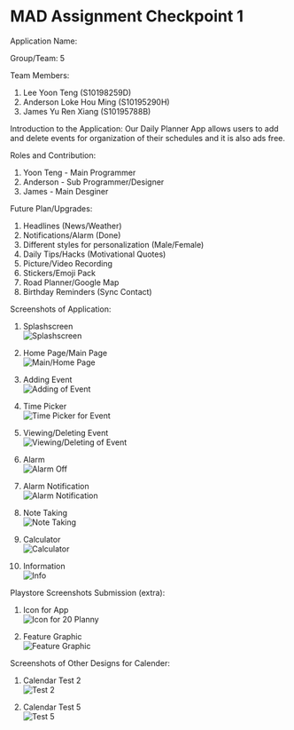 # MAD Assignment Checkpoint 1

Application Name: 

Group/Team: 5 

Team Members:
1) Lee Yoon Teng (S10198259D)
2) Anderson Loke Hou Ming (S10195290H)
3) James Yu Ren Xiang (S10195788B)

Introduction to the Application:
Our Daily Planner App allows users to add and delete events for organization of their schedules and it is also ads free.

Roles and Contribution:
1) Yoon Teng - Main Programmer
2) Anderson - Sub Programmer/Designer 
3) James - Main Desginer

Future Plan/Upgrades:
1) Headlines (News/Weather) 
2) Notifications/Alarm (Done)
3) Different styles for personalization (Male/Female) 
4) Daily Tips/Hacks (Motivational Quotes) 
5) Picture/Video Recording  
6) Stickers/Emoji Pack 
7) Road Planner/Google Map 
8) Birthday Reminders (Sync Contact)

Screenshots of Application:
1) Splashscreen <br>
![Splashscreen](MAD/splashscreen2.png)

2) Home Page/Main Page <br>
![Main/Home Page](MAD/Main_Home(updated).png)

3) Adding Event <br>
![Adding of Event](MAD/Adding_Event(updated).png)

4) Time Picker <br>
![Time Picker for Event](MAD/Time_Picker.png)

5) Viewing/Deleting Event <br>
![Viewing/Deleting of Event](MAD/Viewing_Deleting(updated).png)

6) Alarm <br>
![Alarm Off](MAD/Alarm_Off.png)

7) Alarm Notification <br>
![Alarm Notification](MAD/Alarm_Notification.png)

9) Note Taking <br>
![Note Taking](MAD/Notes_Taking.png)

9) Calculator <br>
![Calculator](MAD/Calculator_Page.png)

10) Information <br>
![Info](MAD/Info.png)

Playstore Screenshots Submission (extra):

1) Icon for App <br>
![Icon for 20 Planny](MAD/web_hi_res_512.png)

2) Feature Graphic <br>
![Feature Graphic](MAD/20-Planny-feature-graphic.png)

Screenshots of Other Designs for Calender:

1) Calendar Test 2 <br>
![Test 2](MAD/Test2.png)

2) Calendar Test 5 <br>
![Test 5](MAD/Test5.png)
